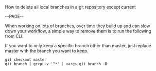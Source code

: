 How to delete all local branches in a git repository except current

--PAGE--

When working on lots of branches, over time they build up and can slow down your workflow, a simple way to remove them is to run the following
from CLI.

If you want to only keep a specific branch other than master, just replace master with the branch you want to keep.

    git checkout master
    git branch | grep -v '^*' | xargs git branch -D
